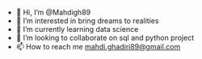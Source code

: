 - 👋 Hi, I’m @Mahdigh89
- 👀 I’m interested in bring dreams to realities
- 🌱 I’m currently learning data science 
- 💞️ I’m looking to collaborate on sql and python project 
- 📫 How to reach me mahdi.ghadiri89@gmail.com

<!---
Mahdigh89/Mahdigh89 is a ✨ special ✨ repository because its `README.md` (this file) appears on your GitHub profile.
You can click the Preview link to take a look at your changes.
--->
